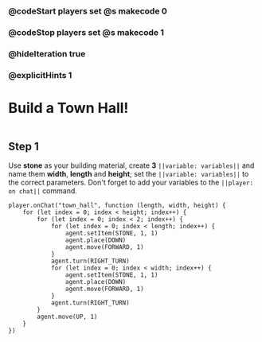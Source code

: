 ### @codeStart players set @s makecode 0
### @codeStop players set @s makecode 1

### @hideIteration true 
### @explicitHints 1


# Build a Town Hall!

```python
```

## Step 1
Use **stone** as your building material, create **3** ``||variable: variables||`` and name them **width**, **length** and **height**; set the ``||variable: variables||`` to the correct parameters. Don't forget to add your variables to the ``||player: on chat||`` command.

```ghost
player.onChat("town_hall", function (length, width, height) {
    for (let index = 0; index < height; index++) {
        for (let index = 0; index < 2; index++) {
            for (let index = 0; index < length; index++) {
                agent.setItem(STONE, 1, 1)
                agent.place(DOWN)
                agent.move(FORWARD, 1)
            }
            agent.turn(RIGHT_TURN)
            for (let index = 0; index < width; index++) {
                agent.setItem(STONE, 1, 1)
                agent.place(DOWN)
                agent.move(FORWARD, 1)
            }
            agent.turn(RIGHT_TURN)
        }
        agent.move(UP, 1)
    }
})
```
